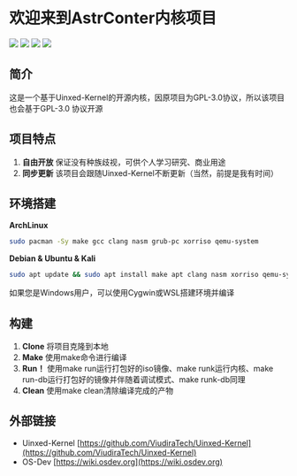 # 欢迎来到AstrConter内核项目

![](https://img.shields.io/badge/License-GPLv3-blue) ![](https://img.shields.io/badge/Language-3-orange) ![](https://img.shields.io/badge/hardware-x86-green) ![](https://img.shields.io/badge/firmware-BIOS-yellow)

## 简介
这是一个基于Uinxed-Kernel的开源内核，因原项目为GPL-3.0协议，所以该项目也会基于GPL-3.0 协议开源 

## 项目特点
1. **自由开放** 保证没有种族歧视，可供个人学习研究、商业用途
2. **同步更新** 该项目会跟随Uinxed-Kernel不断更新（当然，前提是我有时间）

## 环境搭建
**ArchLinux**
```bash
sudo pacman -Sy make gcc clang nasm grub-pc xorriso qemu-system
```
**Debian & Ubuntu & Kali**
```bash
sudo apt update && sudo apt install make apt clang nasm xorriso qemu-system
```
如果您是Windows用户，可以使用Cygwin或WSL搭建环境并编译

## 构建
1. **Clone** 将项目克隆到本地
2. **Make** 使用make命令进行编译
3. **Run！** 使用make run运行打包好的iso镜像、make runk运行内核、make run-db运行打包好的镜像并伴随着调试模式、make runk-db同理
4. **Clean** 使用make clean清除编译完成的产物

## 外部链接

- Uinxed-Kernel [https://github.com/ViudiraTech/Uinxed-Kernel](https://github.com/ViudiraTech/Uinxed-Kernel)
- OS-Dev [https://wiki.osdev.org](https://wiki.osdev.org)
